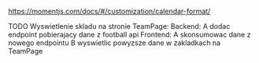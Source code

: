 https://momentjs.com/docs/#/customization/calendar-format/

TODO Wyswietlenie skladu na stronie TeamPage:
Backend:
A dodac endpoint pobierajacy dane z football api 
Frontend:
A skonsumowac dane z nowego endpointu 
B wyswietlic powyzsze dane w zakladkach na TeamPage